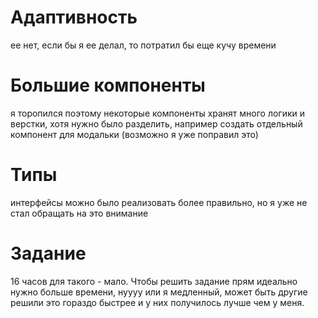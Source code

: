 # Адаптивность
ее нет, если бы я ее делал, то потратил бы еще кучу времени

# Большие компоненты
я торопился поэтому некоторые компоненты хранят много логики и верстки, хотя нужно было разделить, например создать отдельный компонент для модальки
(возможно я уже поправил это)

# Типы
интерфейсы можно было реализовать более правильно, но я уже не стал обращать на это внимание

# Задание
16 часов для такого - мало. Чтобы решить задание прям идеально нужно больше времени, нуууу или я медленный, может быть другие решили это гораздо быстрее и у них получилось лучше чем у меня.
